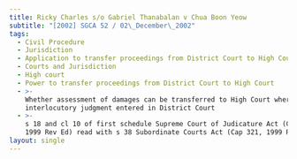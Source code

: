 ```yaml
---
title: Ricky Charles s/o Gabriel Thanabalan v Chua Boon Yeow
subtitle: "[2002] SGCA 52 / 02\_December\_2002"
tags:
  - Civil Procedure
  - Jurisdiction
  - Application to transfer proceedings from District Court to High Court
  - Courts and Jurisdiction
  - High court
  - Power to transfer proceedings from District Court to High Court
  - >-
    Whether assessment of damages can be transferred to High Court where
    interlocutory judgment entered in District Court
  - >-
    s 18 and cl 10 of first schedule Supreme Court of Judicature Act (Cap 322,
    1999 Rev Ed) read with s 38 Subordinate Courts Act (Cap 321, 1999 Rev Ed)
layout: single
---
```


